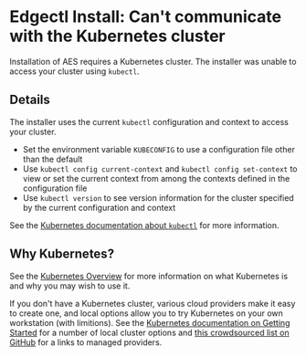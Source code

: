 # Edgectl Install: Can't communicate with the Kubernetes cluster

Installation of AES requires a Kubernetes cluster. The installer was unable to access your cluster using `kubectl`.

## Details

The installer uses the current `kubectl` configuration and context to access your cluster.

* Set the environment variable `KUBECONFIG` to use a configuration file other than the default
* Use `kubectl config current-context` and `kubectl config set-context` to view or set the current context from among the contexts defined in the configuration file
* Use `kubectl version` to see version information for the cluster specified by the current configuration and context

See the [Kubernetes documentation about `kubectl`](https://kubernetes.io/docs/reference/kubectl/overview/) for more information.

## Why Kubernetes?

See the [Kubernetes Overview](https://kubernetes.io/docs/concepts/overview/what-is-kubernetes/) for more information on what Kubernetes is and why you may wish to use it.

If you don't have a Kubernetes cluster, various cloud providers make it easy to create one, and local options allow you to try Kubernetes on your own workstation (with limitions). See the [Kubernetes documentation on Getting Started](https://kubernetes.io/docs/setup/) for a number of local cluster options and [this crowdsourced list on GitHub](https://github.com/ramitsurana/awesome-kubernetes#publicprivate-cloud) for a links to managed providers.
